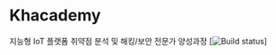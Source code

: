 # Khacademy
지능형 IoT 플랫폼 취약점 분석 및 해킹/보안 전문가 양성과정
[![Build status](https://ci.appveyor.com/api/projects/status/v7vwgphs239i14ya?svg=true)]

